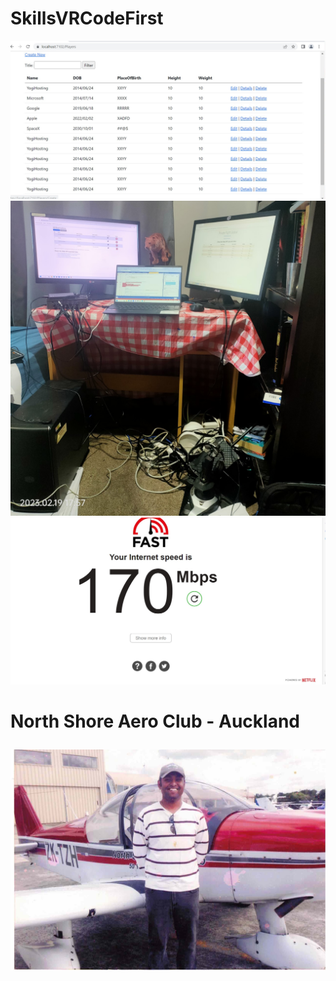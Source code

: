 # SkillsVRCodeFirst
![Test Imag 8](https://github.com/mosesnova/SkillsVRCodeFirst/blob/master/SVR.jpg)
![Test Imag 8](https://github.com/mosesnova/SkillsVRCodeFirst/blob/master/tg2.jpg)
![Test Imag 8](https://github.com/mosesnova/SkillsVRCodeFirst/blob/master/dc.jpg)
<h1> North Shore Aero Club - Auckland </ h1>

![Test Imag 8](https://github.com/mosesnova/SkillsVRCodeFirst/blob/master/robin.jpg)
